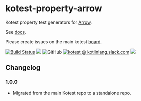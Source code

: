 # kotest-property-arrow

Kotest property test generators for [Arrow](https://arrow-kt.io/).

See [docs](https://kotest.io/docs/proptest/property-test-generators-arrow.html).

Please create issues on the main kotest [board](https://github.com/kotest/kotest/issues).

[![Build Status](https://github.com/kotest/kotest-property-arrow/workflows/master/badge.svg)](https://github.com/kotest/kotest-property-arrow/actions)
[<img src="https://img.shields.io/maven-central/v/io.kotest.extensions/kotest-property-arrow.svg?label=latest%20release"/>](http://search.maven.org/#search|ga|1|kotest-property-arrow)
![GitHub](https://img.shields.io/github/license/kotest/kotest-property-arrow)
[![kotest @ kotlinlang.slack.com](https://img.shields.io/static/v1?label=kotlinlang&message=kotest&color=blue&logo=slack)](https://kotlinlang.slack.com/archives/CT0G9SD7Z)
[<img src="https://img.shields.io/nexus/s/https/oss.sonatype.org/io.kotest.extensions/kotest-property-arrow.svg?label=latest%20snapshot"/>](https://oss.sonatype.org/content/repositories/snapshots/io/kotest/extensions/kotest-property-arrow/)

## Changelog

### 1.0.0

* Migrated from the main Kotest repo to a standalone repo.
